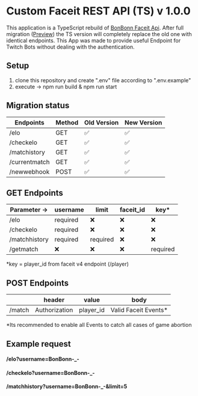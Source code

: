 # Custom Faceit REST API (TS) v 1.0.0
This application is a TypeScript rebuild of [BonBonn Faceit Api](https://bonbonn-faceitapi.herokuapp.com/).
After full migration ([Preview](https://bonbonn-faceitapi-ts.herokuapp.com/)) the TS version will completely replace the old one with identical endpoints. 
This App was made to provide useful Endpoint for Twitch Bots without dealing with the authentication.
## Setup
1. clone this repository and create ".env" file according to ".env.example"
2. execute -> npm run build & npm run start


## Migration status
  
| Endpoints     | Method | Old Version        | New Version        |
|---------------|--------|--------------------|--------------------|
| /elo          | GET    | :white_check_mark: | :white_check_mark: |
| /checkelo     | GET    | :white_check_mark: | :white_check_mark: |
| /matchistory  | GET    | :white_check_mark: | :white_check_mark: |
| /currentmatch | GET    | :white_check_mark: | :white_check_mark: |
| /newwebhook   | POST   | :white_check_mark: | :white_check_mark: |


## GET Endpoints

| Parameter ->   | username | limit    | faceit_id | key*      |
|---------------|----------|----------|-----------|-----------|
| /elo          | required | :x:      | :x:       |:x:       |
| /checkelo     | required | :x:      | :x:       |:x:       |
| /matchhistory | required | required| :x:        |:x:        |
| /getmatch | :x:      | :x:      | :x:      |required      |

*key = player_id from faceit v4 endpoint (/player)

## POST Endpoints

|    | header | value|body|
|---------------|----------|----------|----------|
| /match          |  Authorization| player_id|Valid Faceit Events*|

*Its recommended to enable all Events to catch all cases of game abortion




## Example request
#### /elo?username=BonBonn-_-
#### /checkelo?username=BonBonn-_-
#### /matchhistory?username=BonBonn-_-&limit=5

